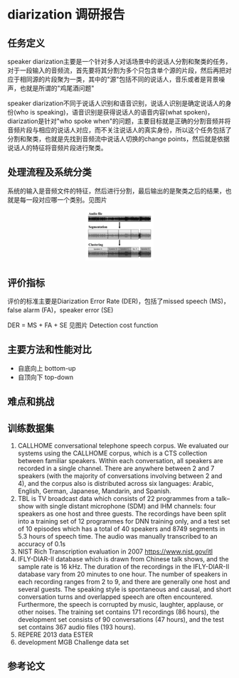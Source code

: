 # diarization 调研报告

## 任务定义
speaker diarization主要是一个针对多人对话场景中的说话人分割和聚类的任务，对于一段输入的音频流，首先要将其分割为多个只包含单个源的片段，然后再把对应于相同源的片段聚为一类，其中的"源"包括不同的说话人，音乐或者是背景噪声，也就是所谓的"鸡尾酒问题"

speaker diarization不同于说话人识别和语音识别，说话人识别是确定说话人的身份(who is speaking)，语音识别是获得说话人的语音内容(what spoken)，diarization是针对"who spoke when"的问题，主要目标就是正确的分割音频并将音频片段与相应的说话人对应，而不关注说话人的真实身份，所以这个任务包括了分割和聚类，也就是先找到音频流中说话人切换的change points，然后就是依据说话人的特征将音频片段进行聚类。

## 处理流程及系统分类
系统的输入是音频文件的特征，然后进行分割，最后输出的是聚类之后的结果，也就是每一段对应哪一个类别。见图片
<p align=center><img width="30%" src="input_output.png" /></p>

## 评价指标
评价的标准主要是Diarization Error Rate (DER)，包括了missed speech (MS)，false alarm (FA)，speaker error (SE)

DER = MS + FA + SE
见图片
Detection cost function

## 主要方法和性能对比
- 自底向上 bottom-up
- 自顶向下 top-down


## 难点和挑战


## 训练数据集
1. CALLHOME conversational telephone speech corpus. We evaluated our systems using the CALLHOME corpus, which is a CTS collection between familiar speakers. Within each conversation, all speakers are recorded in a single channel. There are anywhere between 2 and 7 speakers (with the majority of conversations involving between 2 and 4), and the corpus also is distributed across six languages: Arabic, English, German, Japanese, Mandarin, and
Spanish.
2. TBL is TV broadcast data which consists of 22 programmes from a talk–show with single distant microphone
(SDM) and IHM channels: four speakers as one host and three guests. The recordings have been split into a training
set of 12 programmes for DNN training only, and a test set of 10 episodes which has a total of 40 speakers and 8749 segments in 5.3 hours of speech time. The audio was manually transcribed to an accuracy of 0.1s
3. NIST Rich Transcription evaluation in 2007  https://www.nist.gov/itl
4. IFLY-DIAR-II database which is drawn from Chinese talk shows, and the sample rate is 16 kHz. The duration of the recordings in the IFLY-DIAR-II database vary from 20 minutes to one hour. The number of speakers in each recording ranges from 2 to 9, and there are generally one host and several guests. The speaking style is spontaneous and causal, and short conversation turns and overlapped speech are often encountered. Furthermore, the speech is corrupted by music, laughter, applause, or other noises. The training set contains 171 recordings (86 hours), the development set consists of 90 conversations (47 hours), and the test set contains 367 audio files (193 hours).
5. REPERE 2013 data ESTER
6. development MGB Challenge data set

## 参考论文
